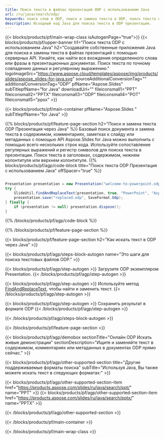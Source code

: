 ```yaml
---
title: Поиск текста в файлах презентаций ODP с использованием Java
url: /ru/java/search/odp/
keywords: поиск слов в ODP, поиск и замена текста в ODP, поиск текста в ODP Презентация
description: Исходный код Java для поиска текста в ODP презентации.
---
```


{{< blocks/products/pf/main-wrap-class isAutogenPage="true">}}
{{< blocks/products/pf/upper-banner h1="Поиск текста ODP с использованием Java" h2="Создавайте собственные приложения Java для поиска и замены текста в файлах презентаций с помощью серверных API. Узнайте, как найти все вхождения определенного слова или фразы в презентационных документах. Поиск текста по точному совпадению данных и регулярному выражению." logoImageSrc="https://www.aspose.cloud/templates/aspose/img/products/slides/aspose_slides-for-java.svg" sourceAdditionalConversionTag="" additionalConversionTag="ODP" pfName="Aspose.Slides" subTitlepfName="for Java" downloadUrl="" fileiconsmall1="PPT" fileiconsmall2="PPTX" fileiconsmall3="ODP" fileiconsmall4="POT" fileiconsmall5="ppsx" >}}

{{< blocks/products/pf/main-container pfName="Aspose.Slides " subTitlepfName="for Java" >}}

{{% blocks/products/pf/feature-page-section  h2="Поиск и замена текста ODP Презентация через Java" %}}
Базовый поиск документа и замена текста в содержимом, комментариях, заметках к слайду или метаданных с помощью API Aspose.Slides for Java можно выполнить с помощью всего нескольких строк кода. Используйте сопоставление регулярных выражений и регистр символов для поиска текста в презентации. Поиск текста в заголовках, содержимом, нижнем колонтитуле или верхнем колонтитуле.
{{% blocks/products/pf/agp/code-block title="Поиск текста ODP Презентация с использованием Java" offSpacer="true" %}}

```java

Presentation presentation = new Presentation("welcome-to-powerpoint.odp");
try {
    SlideUtil.findAndReplaceText(presentation, true, "PowerPoint", "Aspose.Slides", null);
    presentation.save("replaced.odp", SaveFormat.Odp);
} finally {
    if (presentation != null) presentation.dispose();
}
```

{{% /blocks/products/pf/agp/code-block %}}

{{% /blocks/products/pf/feature-page-section %}}

{{< blocks/products/pf/feature-page-section  h2="Как искать текст в ODP через Java" >}}

{{< blocks/products/pf/agp/steps-block-autogen name="Это шаги для поиска текстовых файлов ODP." >}}

{{< blocks/products/pf/agp/step-autogen >}}
Загрузите ODP экземпляром Presentation.
{{< /blocks/products/pf/agp/step-autogen >}}

{{< blocks/products/pf/agp/step-autogen >}}
Используйте метод [FindAndReplaceText](https://reference.aspose.com/slides/java/com.aspose.slides/slideutil/#findAndReplaceText-com.aspose.slides.IPresentation-boolean-java.lang.String-java.lang.String-), чтобы найти и заменить текст.
{{< /blocks/products/pf/agp/step-autogen >}}

{{< blocks/products/pf/agp/step-autogen >}}
Сохранить результат в формате ODP
{{< /blocks/products/pf/agp/step-autogen >}}

{{< /blocks/products/pf/agp/steps-block-autogen >}}

{{< /blocks/products/pf/feature-page-section >}}

{{< blocks/products/pf/agp/demobox sectionTitle="Онлайн ODP Искать живые демонстрации" sectionDescription="Ищите и заменяйте текст в содержимом, комментариях или метаданных в документах ODP прямо сейчас." >}}

{{< blocks/products/pf/agp/other-supported-section title="Другие поддерживаемые форматы поиска" subTitle="Используя Java, Вы также можете искать текст в следующих форматах:" >}}

{{< blocks/products/pf/agp/other-supported-section-item href="https://products.aspose.com/slides/ru/java/search/ppt/" name="PPT" >}}
{{< blocks/products/pf/agp/other-supported-section-item href="https://products.aspose.com/slides/ru/java/search/pptx/" name="PPTX" >}}


{{< /blocks/products/pf/agp/other-supported-section >}}

{{< /blocks/products/pf/main-container >}}
    
{{< /blocks/products/pf/main-wrap-class >}}